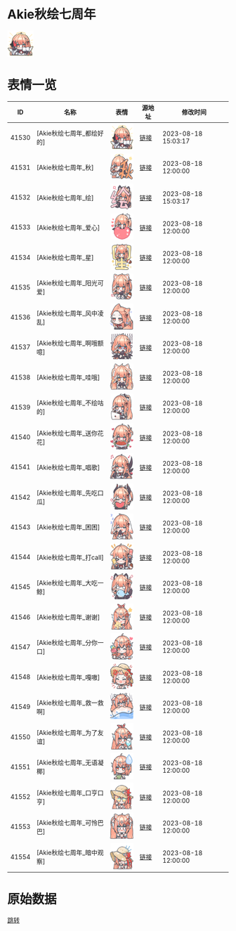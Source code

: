 # Akie秋绘七周年

<img src="./cover.png" height="60" alt="cover" />

# 表情一览

|ID|名称|表情|源地址|修改时间|
|----|----|----|----|----|
|41530|[Akie秋绘七周年_都绘好的]|<img src="./pic/041530_%5BAkie秋绘七周年_都绘好的%5D.png" height="60" alt="都绘好的"/>|[链接](https://i0.hdslb.com/bfs/garb/b7de6a26582121fa462402c02d57e2bfe763f6e8.png)|2023-08-18 15:03:17|
|41531|[Akie秋绘七周年_秋]|<img src="./pic/041531_%5BAkie秋绘七周年_秋%5D.png" height="60" alt="秋"/>|[链接](https://i0.hdslb.com/bfs/garb/e8bd39b76aeaff47868256031ab1fb938c191190.png)|2023-08-18 12:00:00|
|41532|[Akie秋绘七周年_绘]|<img src="./pic/041532_%5BAkie秋绘七周年_绘%5D.png" height="60" alt="绘"/>|[链接](https://i0.hdslb.com/bfs/garb/03416be5b790f2344e2bf88bf27b02b35deff32f.png)|2023-08-18 15:03:17|
|41533|[Akie秋绘七周年_爱心]|<img src="./pic/041533_%5BAkie秋绘七周年_爱心%5D.png" height="60" alt="爱心"/>|[链接](https://i0.hdslb.com/bfs/garb/0360b9b8e1a54e8212f538ffc49be6d4b5f95704.png)|2023-08-18 12:00:00|
|41534|[Akie秋绘七周年_星]|<img src="./pic/041534_%5BAkie秋绘七周年_星%5D.png" height="60" alt="星"/>|[链接](https://i0.hdslb.com/bfs/garb/e4d263dcbdb945dd67f501c2961d84f0a0b410c5.png)|2023-08-18 12:00:00|
|41535|[Akie秋绘七周年_阳光可爱]|<img src="./pic/041535_%5BAkie秋绘七周年_阳光可爱%5D.png" height="60" alt="阳光可爱"/>|[链接](https://i0.hdslb.com/bfs/garb/c2cb4128fd28a727b4aec120e26adc4adf0f4e75.png)|2023-08-18 12:00:00|
|41536|[Akie秋绘七周年_风中凌乱]|<img src="./pic/041536_%5BAkie秋绘七周年_风中凌乱%5D.png" height="60" alt="风中凌乱"/>|[链接](https://i0.hdslb.com/bfs/garb/5c2ecb77373d69e5fcbfebfa52319cfeca0bb6be.png)|2023-08-18 12:00:00|
|41537|[Akie秋绘七周年_啊哦额噫]|<img src="./pic/041537_%5BAkie秋绘七周年_啊哦额噫%5D.png" height="60" alt="啊哦额噫"/>|[链接](https://i0.hdslb.com/bfs/garb/983705bfffdd14ddca37c8bfa0f9f5bd7c3c71dd.png)|2023-08-18 12:00:00|
|41538|[Akie秋绘七周年_哇哦]|<img src="./pic/041538_%5BAkie秋绘七周年_哇哦%5D.png" height="60" alt="哇哦"/>|[链接](https://i0.hdslb.com/bfs/garb/b05a169faa596dcfbb8707975b6d74399a0e2f0e.png)|2023-08-18 12:00:00|
|41539|[Akie秋绘七周年_不绘咕的]|<img src="./pic/041539_%5BAkie秋绘七周年_不绘咕的%5D.png" height="60" alt="不绘咕的"/>|[链接](https://i0.hdslb.com/bfs/garb/69d6b791b806f228a9b37f01f8dff54da01cc929.png)|2023-08-18 12:00:00|
|41540|[Akie秋绘七周年_送你花花]|<img src="./pic/041540_%5BAkie秋绘七周年_送你花花%5D.png" height="60" alt="送你花花"/>|[链接](https://i0.hdslb.com/bfs/garb/04f8d826308500a1a33e432d032ea2e84bc454a1.png)|2023-08-18 12:00:00|
|41541|[Akie秋绘七周年_唱歌]|<img src="./pic/041541_%5BAkie秋绘七周年_唱歌%5D.png" height="60" alt="唱歌"/>|[链接](https://i0.hdslb.com/bfs/garb/2cff84edf4a0eb56c3392bfe40a2b98b77c2e6f7.png)|2023-08-18 12:00:00|
|41542|[Akie秋绘七周年_先吃口瓜]|<img src="./pic/041542_%5BAkie秋绘七周年_先吃口瓜%5D.png" height="60" alt="先吃口瓜"/>|[链接](https://i0.hdslb.com/bfs/garb/f71b0c7e2b761ce94ffc9b67317f9c58006080af.png)|2023-08-18 12:00:00|
|41543|[Akie秋绘七周年_困困]|<img src="./pic/041543_%5BAkie秋绘七周年_困困%5D.png" height="60" alt="困困"/>|[链接](https://i0.hdslb.com/bfs/garb/fd6f2efe0f42d109510681ae4b05a7465fd9a5c7.png)|2023-08-18 12:00:00|
|41544|[Akie秋绘七周年_打call]|<img src="./pic/041544_%5BAkie秋绘七周年_打call%5D.png" height="60" alt="打call"/>|[链接](https://i0.hdslb.com/bfs/garb/a1c210086ddb871f1852680cd2120fb2e321e0ac.png)|2023-08-18 12:00:00|
|41545|[Akie秋绘七周年_大吃一鲸]|<img src="./pic/041545_%5BAkie秋绘七周年_大吃一鲸%5D.png" height="60" alt="大吃一鲸"/>|[链接](https://i0.hdslb.com/bfs/garb/6c065f3c24e5ab6eaed08f521fed6d457484ecce.png)|2023-08-18 12:00:00|
|41546|[Akie秋绘七周年_谢谢]|<img src="./pic/041546_%5BAkie秋绘七周年_谢谢%5D.png" height="60" alt="谢谢"/>|[链接](https://i0.hdslb.com/bfs/garb/c5728660b2b1e6c0afe75f04764019a66fc9e9c0.png)|2023-08-18 12:00:00|
|41547|[Akie秋绘七周年_分你一口]|<img src="./pic/041547_%5BAkie秋绘七周年_分你一口%5D.png" height="60" alt="分你一口"/>|[链接](https://i0.hdslb.com/bfs/garb/2f7f75b4fea14a367672e9ec69e0689b855d9b09.png)|2023-08-18 12:00:00|
|41548|[Akie秋绘七周年_嘎嗷]|<img src="./pic/041548_%5BAkie秋绘七周年_嘎嗷%5D.png" height="60" alt="嘎嗷"/>|[链接](https://i0.hdslb.com/bfs/garb/2bc7c07dbc26ed229737f4bea7de9c0b0ba58620.png)|2023-08-18 12:00:00|
|41549|[Akie秋绘七周年_救一救啊]|<img src="./pic/041549_%5BAkie秋绘七周年_救一救啊%5D.png" height="60" alt="救一救啊"/>|[链接](https://i0.hdslb.com/bfs/garb/bb40a6f392a86ce8be89142beef63be94cf6bb04.png)|2023-08-18 12:00:00|
|41550|[Akie秋绘七周年_为了友谊]|<img src="./pic/041550_%5BAkie秋绘七周年_为了友谊%5D.png" height="60" alt="为了友谊"/>|[链接](https://i0.hdslb.com/bfs/garb/dbada2709c370f1dd43c4424de1315d98e3484cc.png)|2023-08-18 12:00:00|
|41551|[Akie秋绘七周年_无语凝椰]|<img src="./pic/041551_%5BAkie秋绘七周年_无语凝椰%5D.png" height="60" alt="无语凝椰"/>|[链接](https://i0.hdslb.com/bfs/garb/b212609afb30d3422ee0da847fb14a3c61506649.png)|2023-08-18 12:00:00|
|41552|[Akie秋绘七周年_口亨口亨]|<img src="./pic/041552_%5BAkie秋绘七周年_口亨口亨%5D.png" height="60" alt="口亨口亨"/>|[链接](https://i0.hdslb.com/bfs/garb/010252b03e91eb319d8c65cef9ed4c8619a9f4aa.png)|2023-08-18 12:00:00|
|41553|[Akie秋绘七周年_可怜巴巴]|<img src="./pic/041553_%5BAkie秋绘七周年_可怜巴巴%5D.png" height="60" alt="可怜巴巴"/>|[链接](https://i0.hdslb.com/bfs/garb/d1ef830028fe1cbb0c2bc11b1912dd4c97ac9a6c.png)|2023-08-18 12:00:00|
|41554|[Akie秋绘七周年_暗中观察]|<img src="./pic/041554_%5BAkie秋绘七周年_暗中观察%5D.png" height="60" alt="暗中观察"/>|[链接](https://i0.hdslb.com/bfs/garb/1f0d6ab36878a4a2a62eb985a8962ca60b9c6893.png)|2023-08-18 12:00:00|

# 原始数据

[跳转](./raw.json)

